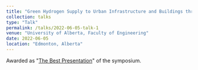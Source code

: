 ```yaml
---
title: "Green Hydrogen Supply to Urban Infrastructure and Buildings through Blending into the Existing Grid"
collection: talks
type: "Talk"
permalink: /talks/2022-06-05-talk-1
venue: "University of Alberta, Faculty of Engineering"
date: 2022-06-05
location: "Edmonton, Alberta"
---
```


Awarded as "[The Best Presentation](https://www.linkedin.com/posts/activity-6958483402534633472-W1do?utm_source=share&utm_medium=member_desktop)" of the symposium.

